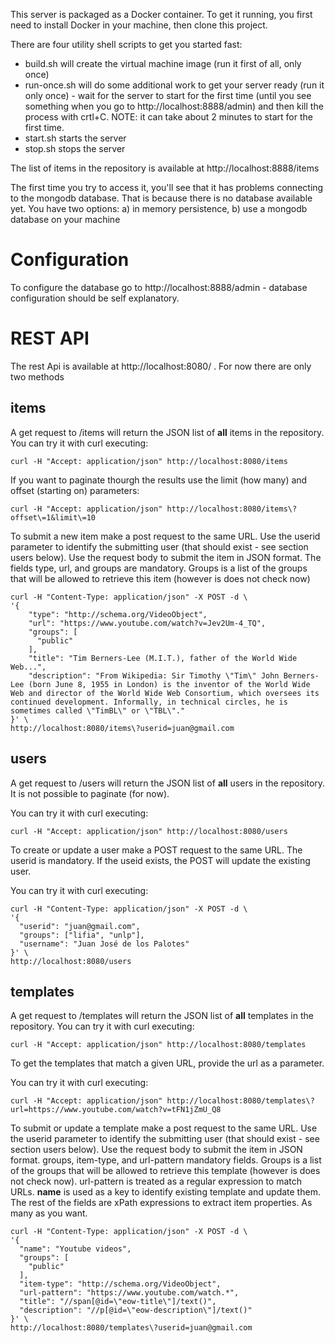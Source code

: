This server is packaged as a Docker container.
To get it running, you first need to install Docker in your machine, then clone this project.

There are four utility shell scripts to get you started fast:

* build.sh will create the virtual machine image (run it first of all, only once)
* run-once.sh will do some additional work to get your server ready (run it only once) - wait for the server to start for the first time (until you see something when you go to http://localhost:8888/admin) and then kill the process with crtl+C. NOTE: it can take about 2 minutes to start for the first time.
* start.sh starts the server
* stop.sh stops the server

The list of items in the repository is available at http://localhost:8888/items

The first time you try to access it, you'll see that it has problems connecting to the mongodb database. That is because there is no database available yet. You have two options:
a) in memory persistence, b) use a mongodb database on your machine

# Configuration
To configure the database go to http://localhost:8888/admin - database configuration should be self explanatory.

# REST API
The rest Api is available at http://localhost:8080/ . For now there are only two methods

## items
A get request to /items will return the JSON list of __all__ items in the repository.
You can try it with curl executing:
```
curl -H "Accept: application/json" http://localhost:8080/items
```
If you want to paginate thourgh the results use the limit (how many) and offset (starting on) parameters:

```
curl -H "Accept: application/json" http://localhost:8080/items\?offset\=1&limit\=10
```

To submit a new item make a post request to the same URL. Use the userid parameter to identify the submitting user (that should exist - see section users below). Use the request body to submit the item in JSON format.
The fields type, url, and groups are mandatory. Groups is a list of the groups that will be allowed to retrieve this item (however is does not check now)

```
curl -H "Content-Type: application/json" -X POST -d \
'{
    "type": "http://schema.org/VideoObject",
    "url": "https://www.youtube.com/watch?v=Jev2Um-4_TQ",
    "groups": [
      "public"
    ],
    "title": "Tim Berners-Lee (M.I.T.), father of the World Wide Web...",
    "description": "From Wikipedia: Sir Timothy \"Tim\" John Berners-Lee (born June 8, 1955 in London) is the inventor of the World Wide Web and director of the World Wide Web Consortium, which oversees its continued development. Informally, in technical circles, he is sometimes called \"TimBL\" or \"TBL\"."
}' \
http://localhost:8080/items\?userid=juan@gmail.com
```
## users
A get request to /users will return the JSON list of __all__ users in the repository. It is not possible to paginate (for now).

You can try it with curl executing:
```
curl -H "Accept: application/json" http://localhost:8080/users
```

To create or update a user make a POST request to the same URL. The userid is mandatory. If the useid exists, the POST will update the existing user.

You can try it with curl executing:
```
curl -H "Content-Type: application/json" -X POST -d \
'{
  "userid": "juan@gmail.com",
  "groups": ["lifia", "unlp"],
  "username": "Juan José de los Palotes"
}' \
http://localhost:8080/users
```

## templates
A get request to /templates will return the JSON list of __all__ templates in the repository.
You can try it with curl executing:
```
curl -H "Accept: application/json" http://localhost:8080/templates
```

To get the templates that match a given URL, provide the url as a parameter.

You can try it with curl executing:
```
curl -H "Accept: application/json" http://localhost:8080/templates\?url=https://www.youtube.com/watch?v=tFN1jZmU_Q8
```

To submit or update a template make a post request to the same URL. Use the userid parameter to identify the submitting user (that should exist - see section users below). Use the request body to submit the item in JSON format.
groups, item-type, and url-pattern mandatory fields.  Groups is a list of the groups that will be allowed to retrieve this template (however is does not check now). url-pattern is treated as a regular expression to match URLs. __name__ is used as a key to identify existing template and update them. The rest of the fields are xPath expressions to extract item properties. As many as you want.

```
curl -H "Content-Type: application/json" -X POST -d \
'{
  "name": "Youtube videos",
  "groups": [
    "public"
  ],
  "item-type": "http://schema.org/VideoObject",
  "url-pattern": "https://www.youtube.com/watch.*",
  "title": "//span[@id=\"eow-title\"]/text()",
  "description": "//p[@id=\"eow-description\"]/text()"
}' \
http://localhost:8080/templates\?userid=juan@gmail.com

```
